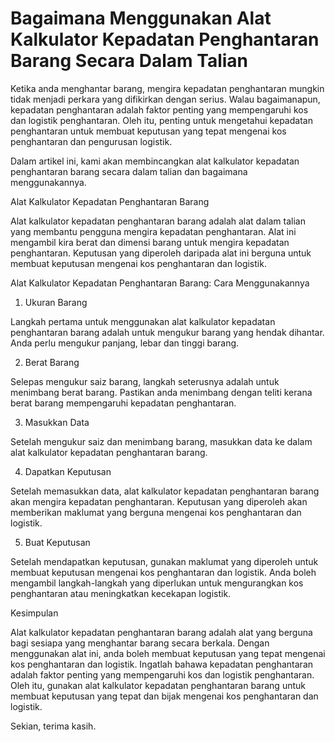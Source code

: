 Bagaimana Menggunakan Alat Kalkulator Kepadatan Penghantaran Barang Secara Dalam Talian
=======================================================================================

Ketika anda menghantar barang, mengira kepadatan penghantaran mungkin tidak menjadi perkara yang difikirkan dengan serius. Walau bagaimanapun, kepadatan penghantaran adalah faktor penting yang mempengaruhi kos dan logistik penghantaran. Oleh itu, penting untuk mengetahui kepadatan penghantaran untuk membuat keputusan yang tepat mengenai kos penghantaran dan pengurusan logistik.

Dalam artikel ini, kami akan membincangkan alat kalkulator kepadatan penghantaran barang secara dalam talian dan bagaimana menggunakannya.

Alat Kalkulator Kepadatan Penghantaran Barang

Alat kalkulator kepadatan penghantaran barang adalah alat dalam talian yang membantu pengguna mengira kepadatan penghantaran. Alat ini mengambil kira berat dan dimensi barang untuk mengira kepadatan penghantaran. Keputusan yang diperoleh daripada alat ini berguna untuk membuat keputusan mengenai kos penghantaran dan logistik.

Alat Kalkulator Kepadatan Penghantaran Barang: Cara Menggunakannya

1. Ukuran Barang

Langkah pertama untuk menggunakan alat kalkulator kepadatan penghantaran barang adalah untuk mengukur barang yang hendak dihantar. Anda perlu mengukur panjang, lebar dan tinggi barang.

2. Berat Barang

Selepas mengukur saiz barang, langkah seterusnya adalah untuk menimbang berat barang. Pastikan anda menimbang dengan teliti kerana berat barang mempengaruhi kepadatan penghantaran.

3. Masukkan Data

Setelah mengukur saiz dan menimbang barang, masukkan data ke dalam alat kalkulator kepadatan penghantaran barang.

4. Dapatkan Keputusan

Setelah memasukkan data, alat kalkulator kepadatan penghantaran barang akan mengira kepadatan penghantaran. Keputusan yang diperoleh akan memberikan maklumat yang berguna mengenai kos penghantaran dan logistik.

5. Buat Keputusan

Setelah mendapatkan keputusan, gunakan maklumat yang diperoleh untuk membuat keputusan mengenai kos penghantaran dan logistik. Anda boleh mengambil langkah-langkah yang diperlukan untuk mengurangkan kos penghantaran atau meningkatkan kecekapan logistik.

Kesimpulan

Alat kalkulator kepadatan penghantaran barang adalah alat yang berguna bagi sesiapa yang menghantar barang secara berkala. Dengan menggunakan alat ini, anda boleh membuat keputusan yang tepat mengenai kos penghantaran dan logistik. Ingatlah bahawa kepadatan penghantaran adalah faktor penting yang mempengaruhi kos dan logistik penghantaran. Oleh itu, gunakan alat kalkulator kepadatan penghantaran barang untuk membuat keputusan yang tepat dan bijak mengenai kos penghantaran dan logistik.

Sekian, terima kasih.